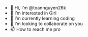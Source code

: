 - 👋 Hi, I’m @toannguyen26k
- 👀 I’m interested in Girl 
- 🌱 I’m currently learning coding
- 💞️ I’m looking to collaborate on you
- 📫 How to reach me pro

<!---
toannguyen26k/toannguyen26k is a ✨ special ✨ repository because its `README.md` (this file) appears on your GitHub profile.
You can click the Preview link to take a look at your changes.
--->
